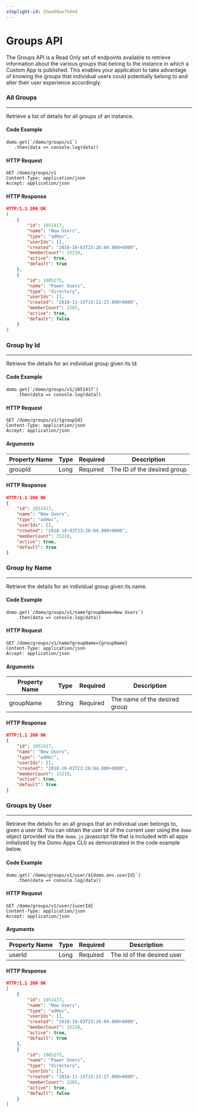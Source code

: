 ```yaml
---
stoplight-id: 2hwa98wx7kdm4
---
```


# Groups API

The Groups API is a Read Only set of endpoints available to retrieve information about the various groups that belong to the instance in which a Custom App is published. This enables your application to take advantage of knowing the groups that individual users could potentially belong to and alter their user experience accordingly.

### All Groups
---
Retrieve a list of details for all groups of an instance.

#### Code Example

```text
domo.get(`/domo/groups/v1`)
   .then(data => console.log(data))
```

#### HTTP Request

```text
GET /domo/groups/v1
Content-Type: application/json
Accept: application/json
```

#### HTTP Response

```json
HTTP/1.1 200 OK
[
    {
        "id": 1051417,
        "name": "New Users",
        "type": "adHoc",
        "userIds": [],
        "created": "2018-10-03T23:26:04.000+0000",
        "memberCount": 15210,
        "active": true,
        "default": true
    },
    {
        "id": 1085275,
        "name": "Power Users",
        "type": "directory",
        "userIds": [],
        "created": "2018-11-15T15:21:27.000+0000",
        "memberCount": 2265,
        "active": true,
        "default": false
    }
]
```

### Group by Id
---
Retrieve the details for an individual group given its Id.

#### Code Example

```text
domo.get(`/domo/groups/v1/1051417`)
    .then(data => console.log(data))
```

#### HTTP Request

```text
GET /domo/groups/v1/{groupId}
Content-Type: application/json
Accept: application/json
```

#### Arguments

| Property Name| Type | Required | Description |
| --- | --- | --- | --- |
| groupId | Long | Required | The ID of the desired group |

#### HTTP Response

```json
HTTP/1.1 200 OK
{
    "id": 1051417,
    "name": "New Users",
    "type": "adHoc",
    "userIds": [],
    "created": "2018-10-03T23:26:04.000+0000",
    "memberCount": 15210,
    "active": true,
    "default": true
}
```

### Group by Name
---
Retrieve the details for an individual group given its name.

#### Code Example

```text
domo.get(`/domo/groups/v1/name?groupName=New Users`)
    .then(data => console.log(data))
```

#### HTTP Request

```text
GET /domo/groups/v1/name?groupName={groupName}
Content-Type: application/json
Accept: application/json
```

#### Arguments

| Property Name| Type | Required | Description |
| --- | --- | --- | --- |
| groupName | String | Required | The name of the desired group |

#### HTTP Response

```json
HTTP/1.1 200 OK
{
    "id": 1051417,
    "name": "New Users",
    "type": "adHoc",
    "userIds": [],
    "created": "2018-10-03T23:26:04.000+0000",
    "memberCount": 15210,
    "active": true,
    "default": true
}
```

### Groups by User
---
Retrieve the details for an all groups that an individual user belongs to, given a user Id. You can obtain the user Id of the current user using the `domo` object (provided via the `domo.js` javascript file that is included with all apps initialized by the Domo Apps CLI) as demonstrated in the code example below.

#### Code Example

```text
domo.get(`/domo/groups/v1/user/${domo.env.userId}`)
    .then(data => console.log(data))
```

#### HTTP Request

```text
GET /domo/groups/v1/user/{userId}
Content-Type: application/json
Accept: application/json
```

#### Arguments

| Property Name| Type | Required | Description |
| --- | --- | --- | --- |
| userId | Long | Required | The id of the desired user |

#### HTTP Response

```json
HTTP/1.1 200 OK
[
    {
        "id": 1051417,
        "name": "New Users",
        "type": "adHoc",
        "userIds": [],
        "created": "2018-10-03T23:26:04.000+0000",
        "memberCount": 15210,
        "active": true,
        "default": true
    },
    {
        "id": 1085275,
        "name": "Power Users",
        "type": "directory",
        "userIds": [],
        "created": "2018-11-15T15:21:27.000+0000",
        "memberCount": 2265,
        "active": true,
        "default": false
    }
]
```
